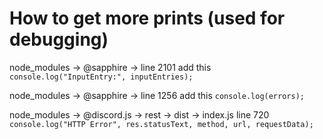 # How to get more prints (used for debugging)

node_modules -> @sapphire -> line 2101 add this 
```console.log("InputEntry:", inputEntries);```

node_modules -> @sapphire -> line 1256 add this
```console.log(errors);```

node_modules -> @discord.js -> rest -> dist -> index.js line 720
```console.log("HTTP Error", res.statusText, method, url, requestData);```